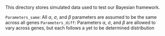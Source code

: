 This directory stores simulated data used to test our Bayesian framework.

`Parameters_same`: All $\alpha$, $\sigma$, and $\beta$ parameters are assumed to be the same across all genes
`Parameters_diff`: Parameters $\alpha$, $\sigma$, and $\beta$ are allowed to vary across genes, but each follows a yet to be determined distribution 